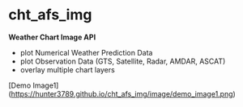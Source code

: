 # cht_afs_img

**Weather Chart Image API**
- plot Numerical Weather Prediction Data
- plot Observation Data (GTS, Satellite, Radar, AMDAR, ASCAT)
- overlay multiple chart layers

[Demo Image1] (https://hunter3789.github.io/cht_afs_img/image/demo_image1.png)
